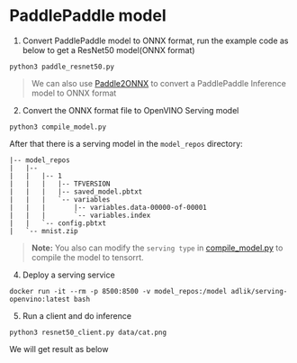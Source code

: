# PaddlePaddle model

1. Convert PaddlePaddle model to ONNX format, run the example code as below to get a ResNet50 model(ONNX format)
```
python3 paddle_resnet50.py
```

> We can also use [Paddle2ONNX](https://github.com/PaddlePaddle/Paddle2ONNX) to convert a PaddlePaddle Inference model to ONNX format

2. Convert the ONNX format file to OpenVINO Serving model
```
python3 compile_model.py
```
After that there is a serving model in the `model_repos` directory:
```
|-- model_repos
|   |-- 
|   |   |-- 1
|   |   |   |-- TFVERSION
|   |   |   |-- saved_model.pbtxt
|   |   |   `-- variables
|   |   |       |-- variables.data-00000-of-00001
|   |   |       `-- variables.index
|   |   `-- config.pbtxt
|   `-- mnist.zip
```
> **Note:** You also can modify the `serving type` in [compile_model.py]() to compile the model to tensorrt.

4. Deploy a serving service

```
docker run -it --rm -p 8500:8500 -v model_repos:/model adlik/serving-openvino:latest bash
```

5. Run a client and do inference
```
python3 resnet50_client.py data/cat.png
```
We will get result as below
```
```
